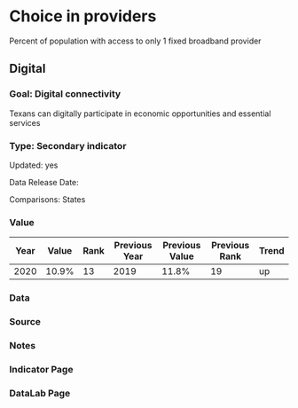 # Choice in providers
Percent of population with access to only 1 fixed broadband provider
## Digital
### Goal: Digital connectivity
Texans can digitally participate in economic opportunities and essential services
### Type: Secondary indicator
Updated: yes
Data Release Date: 

Comparisons: States

### Value

| Year      |  Value      | Rank        | Previous Year | Previous Value | Previous Rank | Trend | 
| ----------- | ----------- | ----------- | ----------- | ----------- | ----------- | -----------|
|   2020       | 10.9%       |  13         |      2019   |   11.8%      |      19    |    up       | 

### Data

### Source

### Notes


### Indicator Page


### DataLab Page
